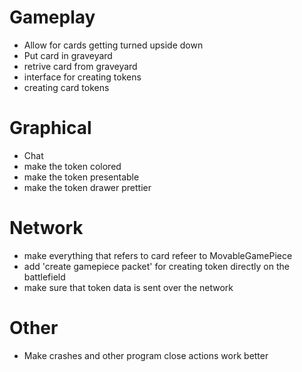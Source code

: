 # Gameplay
- Allow for cards getting turned upside down
- Put card in graveyard
- retrive card from graveyard
- interface for creating tokens
- creating card tokens

# Graphical
- Chat
- make the token colored
- make the token presentable
- make the token drawer prettier

# Network
- make everything that refers to card refeer to MovableGamePiece
- add 'create gamepiece packet' for creating token directly on the battlefield
- make sure that token data is sent over the network

# Other
- Make crashes and other program close actions work better

